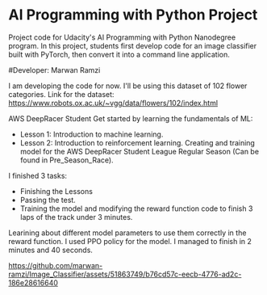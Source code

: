 # AI Programming with Python Project

Project code for Udacity's AI Programming with Python Nanodegree program. In this project, students first develop code for an image classifier built with PyTorch, then convert it into a command line application.

#Developer: Marwan Ramzi

I am developing the code for now. I'll be using this dataset of 102 flower categories.
Link for the dataset: https://www.robots.ox.ac.uk/~vgg/data/flowers/102/index.html

AWS DeepRacer Student
Get started by learning the fundamentals of ML:
- Lesson 1: Introduction to machine learning.
- Lesson 2: Introduction to reinforcement learning.
Creating and training model for the AWS DeepRacer Student League Regular Season (Can be found in Pre_Season_Race).

I finished 3 tasks:
- Finishing the Lessons
- Passing the test.
- Training the model and modifying the reward function code to finish 3 laps of the track under 3 minutes.

Learining about different model parameters to use them correctly in the reward function.
I used PPO policy for the model.
I managed to finish in 2 minutes and 40 seconds.

https://github.com/marwan-ramzi/Image_Classifier/assets/51863749/b76cd57c-eecb-4776-ad2c-186e28616640

